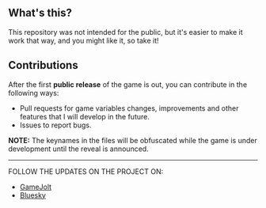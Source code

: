 ## What's this?
This repository was not intended for the public, but it's easier to make it work that way, and you might like it, so take it!

## Contributions
After the first **public release** of the game is out, you can contribute in the following ways:
- Pull requests for game variables changes, improvements and other features that I will develop in the future.
- Issues to report bugs.
  
**NOTE:** The keynames in the files will be obfuscated while the game is under development until the reveal is announced.<br>
***
FOLLOW THE UPDATES ON THE PROJECT ON:
- [GameJolt](https://gamejolt.com/@CesarZ)
- [Bluesky](cesarz.bsky.social)
